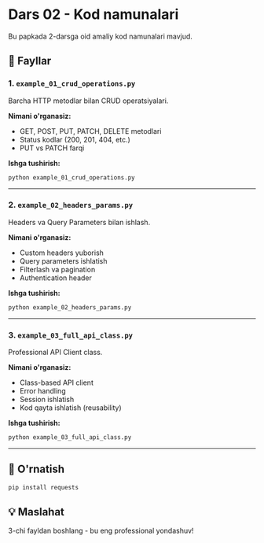 # Dars 02 - Kod namunalari

Bu papkada 2-darsga oid amaliy kod namunalari mavjud.

## 📁 Fayllar

### 1. `example_01_crud_operations.py`
Barcha HTTP metodlar bilan CRUD operatsiyalari.

**Nimani o'rganasiz:**
- GET, POST, PUT, PATCH, DELETE metodlari
- Status kodlar (200, 201, 404, etc.)
- PUT vs PATCH farqi

**Ishga tushirish:**
```bash
python example_01_crud_operations.py
```

---

### 2. `example_02_headers_params.py`
Headers va Query Parameters bilan ishlash.

**Nimani o'rganasiz:**
- Custom headers yuborish
- Query parameters ishlatish
- Filterlash va pagination
- Authentication header

**Ishga tushirish:**
```bash
python example_02_headers_params.py
```

---

### 3. `example_03_full_api_class.py`
Professional API Client class.

**Nimani o'rganasiz:**
- Class-based API client
- Error handling
- Session ishlatish
- Kod qayta ishlatish (reusability)

**Ishga tushirish:**
```bash
python example_03_full_api_class.py
```

---

## 🚀 O'rnatish
```bash
pip install requests
```

## 💡 Maslahat

3-chi fayldan boshlang - bu eng professional yondashuv!